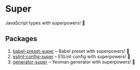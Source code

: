 # Super
JavaScript types with superpowers! 💪

## Packages
1. [babel-preset-super]() – Babel preset with superpowers! 💪
2. [eslint-config-super]() – ESLint config with superpowers! 💪
3. [generator-super]() – Yeoman generator with superpowers! 💪
